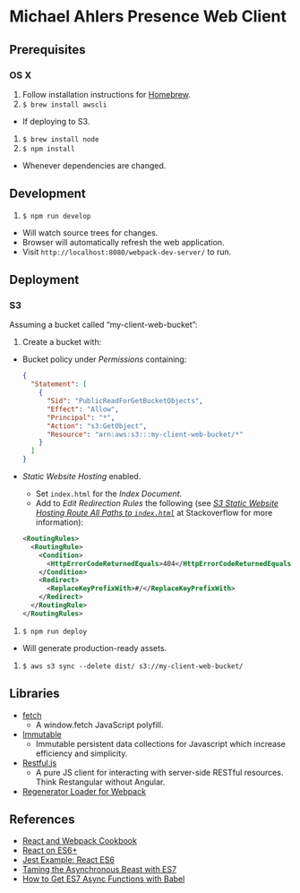 # Michael Ahlers Presence Web Client

## Prerequisites

### OS X

1. Follow installation instructions for [Homebrew](http://brew.sh/).
1. `$ brew install awscli`
  - If deploying to S3.
1. `$ brew install node`
1. `$ npm install`
  - Whenever dependencies are changed.

## Development

1. `$ npm run develop`
  - Will watch source trees for changes.
  - Browser will automatically refresh the web application.
  - Visit `http://localhost:8080/webpack-dev-server/` to run.

## Deployment

### S3

Assuming a bucket called “my-client-web-bucket”:

1. Create a bucket with:
  - Bucket policy under _Permissions_ containing:

    ```json
    {
      "Statement": [
        {
          "Sid": "PublicReadForGetBucketObjects",
          "Effect": "Allow",
          "Principal": "*",
          "Action": "s3:GetObject",
          "Resource": "arn:aws:s3:::my-client-web-bucket/*"
        }
      ]
    }
    ```
  - _Static Website Hosting_ enabled.
    - Set `index.html` for the _Index Document_.
    - Add to _Edit Redirection Rules_ the following (see [_S3 Static Website Hosting Route All Paths to `index.html`_](http://stackoverflow.com/questions/16267339/s3-static-website-hosting-route-all-paths-to-index-html) at Stackoverflow for more information):

    ```xml
    <RoutingRules>
      <RoutingRule>
        <Condition>
          <HttpErrorCodeReturnedEquals>404</HttpErrorCodeReturnedEquals>
        </Condition>
        <Redirect>
          <ReplaceKeyPrefixWith>#/</ReplaceKeyPrefixWith>
        </Redirect>
      </RoutingRule>
    </RoutingRules>
    ```
1. `$ npm run deploy`
  - Will generate production-ready assets.
1. `$ aws s3 sync --delete dist/ s3://my-client-web-bucket/`

## Libraries

- [fetch](https://github.com/github/fetch)
  - A window.fetch JavaScript polyfill.
- [Immutable](https://facebook.github.io/immutable-js/)
  - Immutable persistent data collections for Javascript which increase efficiency and simplicity.
- [Restful.js](https://github.com/marmelab/restful.js)
  - A pure JS client for interacting with server-side RESTful resources. Think Restangular without Angular.
- [Regenerator Loader for Webpack](https://github.com/pjeby/regenerator-loader)

## References

- [React and Webpack Cookbook](http://christianalfoni.github.io/react-webpack-cookbook/)
- [React on ES6+](http://babeljs.io/blog/2015/06/07/react-on-es6-plus/)
- [Jest Example: React ES6](https://github.com/facebook/jest/tree/master/examples/react-es6)
- [Taming the Asynchronous Beast with ES7](http://pouchdb.com/2015/03/05/taming-the-async-beast-with-es7.html)
- [How to Get ES7 Async Functions with Babel](http://jbernier.com/how-to-get-es7-async-functions-with-babel)
